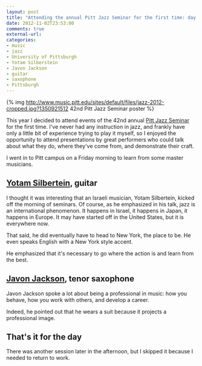 ```yaml
---
layout: post
title: "Attending the annual Pitt Jazz Seminar for the first time: day 1"
date: 2012-11-02T23:53:00
comments: true
external-url:
categories:
- music
- jazz
- University of Pittsburgh
- Yotam Silberstein
- Javon Jackson
- guitar
- saxophone
- Pittsburgh
---
```

{% img http://www.music.pitt.edu/sites/default/files/jazz-2012-cropped.jpg?1350921512 42nd Pitt Jazz Seminar poster %}

This year I decided to attend events of the 42nd annual [Pitt Jazz Seminar](http://www.music.pitt.edu/events/november-3-2012-42nd-annual-jazz-se120813) for the first time. I've never had any instruction in jazz, and frankly have only a little bit of experience trying to play it myself, so I enjoyed the opportunity to attend presentations by great performers who could talk about what they do, where they've come from, and demonstrate their craft.

I went in to Pitt campus on a Friday morning to learn from some master musicians.

<!--more-->

## [Yotam Silbertein](http://yotammusic.com/), guitar

I thought it was interesting that an Israeli musician, Yotam Silbertein, kicked off the morning of seminars. Of course, as he emphasized in his talk, jazz is an international phenomenon. It happens in Israel, it happens in Japan, it happens in Europe. It may have started off in the United States, but it is everywhere now.

That said, he did eventually have to head to New York, the place to be. He even speaks English with a New York style accent.

He emphasized that it's necessary to go where the action is and learn from the best.

## [Javon Jackson](http://www.javonjackson.com/), tenor saxophone

Javon Jackson spoke a lot about being a professional in music: how you behave, how you work with others, and develop a career.

Indeed, he pointed out that he wears a suit because it projects a professional image.

## That's it for the day

There was another session later in the afternoon, but I skipped it because I needed to return to work.
